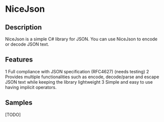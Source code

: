 # NiceJson

## Description
NiceJson is a simple C# library for JSON. You can use NiceJson to encode or decode JSON text.

## Features
1 Full compliance with JSON specification (RFC4627) (needs testing)
2 Provides multiple functionalities such as encode, decode/parse and escape JSON text while keeping the library lightweight
3 Simple and easy to use having implicit operators.

## Samples

[TODO]
